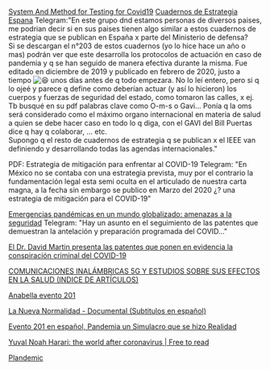 [System And Method for Testing for Covid19](https://twitter.com/alpha_mind7/status/1421790037671358465?s=28)
[Cuadernos de Estrategia Espana](http://www.ieee.es/publicaciones-new/cuadernos-de-estrategia/)
Telegram:"En este grupo dnd estamos personas de diversos paises, me podrian decir si en sus paises tienen algo similar a estos cuadernos de estrategia que se publican en España x parte del Ministerio de defensa?  
Si se descargan el n°203 de estos cuadernos (yo lo hice hace un año o mas) podrán ver que este desarrolla los protocolos de actuación en caso de pandemia y q se han seguido de manera efectiva durante la misma. Fue editado en diciembre de 2019 y publicado en febrero de 2020, justo a tiempo ![😆](https://web.telegram.org/z/img-apple-64/1f606.png) unos días antes de q todo empezara. No lo leí entero, pero si q lo ojeé y parece q define como deberían actuar (y así lo hicieron) los cuerpos y fuerzas de seguridad del estado, como tomaron las calles, x ej. Tb busqué en su pdf palabras clave como O-m-s o Gavi... Ponía q la oms será considerado como el máximo organo internacional en materia de salud a quien se debe hacer caso en todo lo q diga, con el GAVI del Bill Puertas dice q hay q colaborar, ... etc.  
Supongo q el resto de cuadernos de estrategia q se publican x el IEEE van definiendo y desarrollando todas las agendas internacionales."

PDF: Estrategia de mitigación para enfrentar al COVID-19
Telegram: "En México no se contaba con una estrategia prevista, muy por el contrario la fundamentación legal esta semi oculta en el articulado de nuestra carta magna, a la fecha sin embargo se publico en Marzo del 2020 ¿? una estrategia de mitigación para el COVID-19"

[Emergencias pandémicas en un mundo globalizado: amenazas a la seguridad](http://www.ieee.es/publicaciones-new/cuadernos-de-estrategia/2020/Cuaderno_203.html)
Telegram: "Hay un asunto en el seguimiento de las patentes que demuestran la antelación y preparación programada del COVID..."

[El Dr. David Martin presenta las patentes que ponen en evidencia la conspiración criminal del COVID-19](https://trikooba.com/el-dr-david-martin-presenta-las-patentes-que-ponen-en-evidencia-la-conspiracion-criminal-del-covid-19/)

[COMUNICACIONES INALÁMBRICAS 5G Y ESTUDIOS SOBRE SUS EFECTOS EN LA SALUD (INDICE DE ARTÍCULOS)](https://telegra.ph/COMUNICACIONES-INAL%C3%81MBRICAS-5G-Y-ESTUDIOS-SOBRE-SUS-EFECTOS-EN-LA-SALUD-INDICE-DE-ART%C3%8DCULOS-01-07)

[Anabella evento 201](https://twitter.com/anabellan76/status/1382857917368520706?s=21)

[ La Nueva Normalidad - Documental (Subtitulos en español)](https://odysee.com/@ElClubDeLaLibertad:2/La-Nueva-Normalidad---Documental-sobre-la-Pandemia:2?&sunset=lbrytv)

[ Evento 201 en español, Pandemia un Simulacro que se hizo Realidad](https://www.youtube.com/watch?v=evrMpOTzubc&ab_channel=SamuelSosaAlmonteRealidadyCiencia)

[ Yuval Noah Harari: the world after coronavirus | Free to read](https://www.ft.com/content/19d90308-6858-11ea-a3c9-1fe6fedcca75?fbclid=IwAR3iCKOf9DeGrOgLLu0ZczVuf8s5ssarZsgLQLnGUHmdRK7R1ZxiRKxyCag)

[Plandemic](https://odysee.com/@MusicaAstral:e/PLANdemicDocumentary:8?&sunset=lbrytv)
[]()
[]()
[]()
[]()
[]()
[]()
[]()
[]()
[]()
[]()
